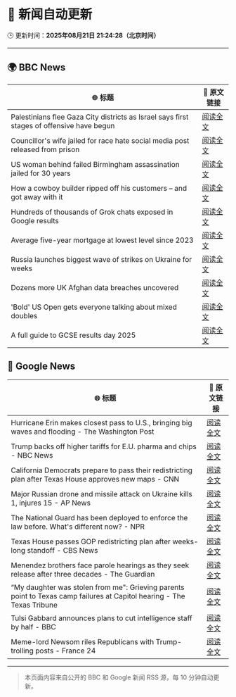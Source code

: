 # 🧠 新闻自动更新

🕒 更新时间：**2025年08月21日 21:24:28（北京时间）**

---

## 🌍 BBC News

| 🌐 标题 | 🔗 原文链接 |
|--------|-------------|
| Palestinians flee Gaza City districts as Israel says first stages of offensive have begun | [阅读全文](https://www.bbc.com/news/articles/clyr7l0z9edo?at_medium=RSS&at_campaign=rss) |
| Councillor's wife jailed for race hate social media post released from prison | [阅读全文](https://www.bbc.com/news/articles/c5yl7p4l11po?at_medium=RSS&at_campaign=rss) |
| US woman behind failed Birmingham assassination jailed for 30 years | [阅读全文](https://www.bbc.com/news/articles/cn473wln2lko?at_medium=RSS&at_campaign=rss) |
| How a cowboy builder ripped off his customers – and got away with it | [阅读全文](https://www.bbc.com/news/articles/cm2v8d4z017o?at_medium=RSS&at_campaign=rss) |
| Hundreds of thousands of Grok chats exposed in Google results | [阅读全文](https://www.bbc.com/news/articles/cdrkmk00jy0o?at_medium=RSS&at_campaign=rss) |
| Average five-year mortgage at lowest level since 2023 | [阅读全文](https://www.bbc.com/news/articles/cdd3qm7ly8ro?at_medium=RSS&at_campaign=rss) |
| Russia launches biggest wave of strikes on Ukraine for weeks | [阅读全文](https://www.bbc.com/news/articles/c62wj8yje2eo?at_medium=RSS&at_campaign=rss) |
| Dozens more UK Afghan data breaches uncovered | [阅读全文](https://www.bbc.com/news/articles/cp8950pyy1vo?at_medium=RSS&at_campaign=rss) |
| 'Bold' US Open gets everyone talking about mixed doubles | [阅读全文](https://www.bbc.com/sport/tennis/articles/c5yejpmlpj8o?at_medium=RSS&at_campaign=rss) |
| A full guide to GCSE results day 2025 | [阅读全文](https://www.bbc.com/news/articles/c1jxjk6g1l2o?at_medium=RSS&at_campaign=rss) |

## 📰 Google News

| 🌐 标题 | 🔗 原文链接 |
|--------|-------------|
| Hurricane Erin makes closest pass to U.S., bringing big waves and flooding - The Washington Post | [阅读全文](https://news.google.com/rss/articles/CBMiqgFBVV95cUxNcl91NFhHQzNNZXVNUnpCUDNrZ2ltbm1TX0s2X29UVkM3M24teWZjMmFtUTRIUFJrTW1fYnplR3U3bW5VNEdZSzMzcFZKbFl4LXIwcXJXV2otanNhWE04QU9zaXZpT3JnV3NKSlFaM3Q3Qk9Ga25LS0NWWGtyMEJJaXpvV05aVXlLb3lham1YSVJ5Sld0aGZ2SGdEcWRmakRrNVdnRnBBTmNkUQ?oc=5) |
| Trump backs off higher tariffs for E.U. pharma and chips - NBC News | [阅读全文](https://news.google.com/rss/articles/CBMiqAFBVV95cUxPNGVRdTBnRjMwQjljemh1a0tTZ1Q0VE5nek5iekUtci1DaXBOay1Bdlp1Q1lMSDZCc2k0blVDM0JnSWM4U2VVSzJZSG8tSlhBUmx0RGUyV1B4X2EzckFYZk16emhRckgyQ0ZCdUVCclVYY3pyaFEyaFdDelNCWldSMVd4eGlDZXA3S3dFUEtzVlpDN040S3hSenJhdG16YWp2c0s1WkpYcjPSAVZBVV95cUxPQklGQ2V3V3JWM3ZzSjlpT2Ntb09YMXNJMTVGR2o5TXRtbENaZjFuemo1QWJvZndmTFZ6cWpmR3ZUVFl4VHRZbVdsT21RUDAzY1RVdE9zUQ?oc=5) |
| California Democrats prepare to pass their redistricting plan after Texas House approves new maps - CNN | [阅读全文](https://news.google.com/rss/articles/CBMihgFBVV95cUxNSHhqa2JpNU1BOEhhZHJsdWw1MmR0VFFUTDFpWWtWdFQ3OVpaS1FCbWEyblU3U2lldXZRMHd5NDRVZzEtTWFRaExYR0lzbTR5V283cU5wUjNFbjNUTFloREd4eTFBRlk5UHFjYVRZYndSQmFIRGtkc09ra0dNZ2swaUN2TUxUQdIBiwFBVV95cUxPZkdHUm5sT2hFSDdSeElaMS1xanJLNU5ubzRSRHAySHBmUG5kdTJVRjBvTGFtVTVVNFoxdURSUEZ5cWNMNERkTWRnNDhPTTBFZ2tOQ1dqdlhjcWJRMk5oWGNQMUN6QTdlXzc4ZUQ5MHh4bGsxTEM3LVFJMEZTcnJPUWdGTENTc3hFalc0?oc=5) |
| Major Russian drone and missile attack on Ukraine kills 1, injures 15 - AP News | [阅读全文](https://news.google.com/rss/articles/CBMirgFBVV95cUxQMk56QTg0cGxoTVBaejVaZ1pmbVRpM3pSVU4xbER2VC1EREVVYktfN0lXR3FjMFRJNXlIRTYtS0xjcXZqUEwzcEx4Mk1QMWlzR09QRFBvalAyVXZjUGRJN3J3Q1ctWXlZTWlFeTQ3N3hCTnpUc3U2cGxBOTF6aW12S0JUR1Y5ckFnQ01BSnhyMjRPSTR2Z3E1QUR4N0Rmb3dfNGppZTQ0TE1GWXpWbWc?oc=5) |
| The National Guard has been deployed to enforce the law before. What's different now? - NPR | [阅读全文](https://news.google.com/rss/articles/CBMid0FVX3lxTE5yT0ZrTEVTVEJjMUlhM3hMQUdiOGNjeHUwOGNmMjNZOU96YmxSXzdJZzhvZXJEQmQ3UXNJYWlFWUc4N2J0bjBLZFpVNk9rQVJMSm5HWTJhX3Jud3o3ZTFRVTdzajBUaVRaYUEwcFNLVkVhVWpfQ3NV?oc=5) |
| Texas House passes GOP redistricting plan after weeks-long standoff - CBS News | [阅读全文](https://news.google.com/rss/articles/CBMikgFBVV95cUxPdUFhSFNVMEZwN0VScW15ZzBHVVc1X1B0eTBDVlhaanlRWWhsZEtMdW5Jcno5ZzVuOEM1bDI4QTdUSGxPdDdfUi1VenVxazNRSlFyOEU3bXJPRHFPQ1RNVW9xVGQ4MEFwUHRieTgwY0wzZVZrVlFfaWlHc00tQWtIWE1MMW1WZ0dhTnYtNDFsbTRVdw?oc=5) |
| Menendez brothers face parole hearings as they seek release after three decades - The Guardian | [阅读全文](https://news.google.com/rss/articles/CBMiiAFBVV95cUxPYVdlS0NtX0h0bWpnOUpscFhWc2JDNS1ncXEyX2VDVkFRN2R1ck5ma21uLXE4Yl9lbGd0bEwwdV9kTHRHZkZVaUFfZGROOUVjczlVZHI3RWZxaTU2MExTdjZoaktTdVRZRk5JTzdFX2dyVHZFVzJ2NTJUY2tZRm5meHctbmFoT3pu?oc=5) |
| “My daughter was stolen from me": Grieving parents point to Texas camp failures at Capitol hearing - The Texas Tribune | [阅读全文](https://news.google.com/rss/articles/CBMijAFBVV95cUxNUmdkUDhmb0tqcGp6VEQyeVlIMlB1QS1xNEd2ejZYOGQ0M1VmbVUzY3ZqektSVEN4N2tFaWhycWFIWWpiaGFBa050MVhvR2RDbkxVU0wwUUlqc0xZVjhGQ1RPRjh4dHRwbUtQclI3eW93aG5UZmEyNGxWdEI3NFdNTUs4ZGNhcGFCTTNxNw?oc=5) |
| Tulsi Gabbard announces plans to cut intelligence staff by half - BBC | [阅读全文](https://news.google.com/rss/articles/CBMiWkFVX3lxTFBSb3podkw3TnZaYW1JWlFYVjkzS1MxdGtaWnJLTnVQV0RCaDVjX0lCcUJSZTJGLTZVWjF4cENweHpRclV4UFZBS0J6TXFWRDB4Q1diRVhnaHlRd9IBX0FVX3lxTE1HVk9UcjlHV0U0QXBwYTJSVW9UWUJ3TDFUV0dMY1BKOXBqZXJUd3Z0X3NsV1RJVFdqd2xrdkNKT2NwdmY4cFgtOFRYWHBfZHV2NXJZb05DbTBxcWgzSzU4?oc=5) |
| Meme-lord Newsom riles Republicans with Trump-trolling posts - France 24 | [阅读全文](https://news.google.com/rss/articles/CBMiqwFBVV95cUxQaVpMa1UxMU40M0VLdG10WkZqaHJRVlFna1VJRDQ4S0RHMEVLalhnTnF1VWp4bDN4NlZ0NGkwS2w1cHlCbzFRLXhXXzVXN3BJcHJpU0prV0oxaThUTFhhTElfVGZyRDNVLTBLNURoT2ZwdjJ6QmMzZ25PZENlandFV25TQ2xHTG9oanFHUjE1dVlIT1VPb09qRURUbFZaY0diN2R5d202eUkxek0?oc=5) |

---
> 本页面内容来自公开的 BBC 和 Google 新闻 RSS 源，每 10 分钟自动更新。